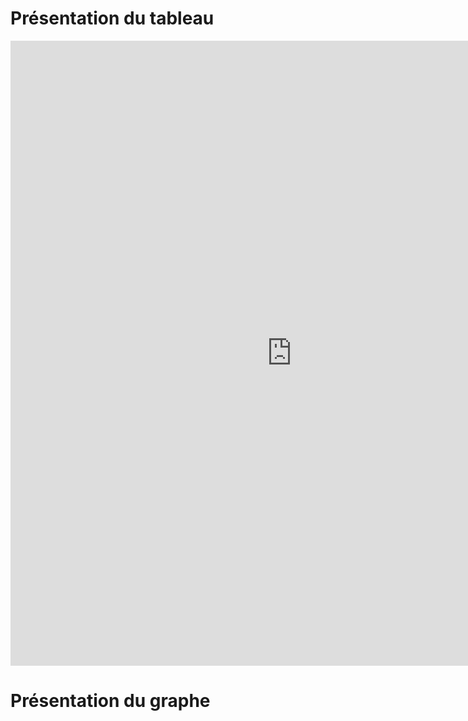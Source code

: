 <h1>Présentation du tableau</h1>
<iframe src="https://data.opendatasoft.com/explore/embed/dataset/covid-19-france-vaccinations-age-sexe-dep@public/table/?disjunctive.variable_label&sort=date&static=false&datasetcard=false" width="900" height="1000" frameborder="0"></iframe>



<h1>Présentation du graphe</h1>

<ods-dataset-context context="vaccinationscovidcentrevaldeloire" vaccinationscovidcentrevaldeloire-dataset="vaccinations_covid@centrevaldeloire" vaccinationscovidcentrevaldeloire-parameters="{'sort':'-date'}">
    <ods-map no-refit="true" scroll-wheel-zoom="false" display-control="true" search-box="true" toolbar-fullscreen="true" toolbar-geolocation="true" basemap="jawg.streets" location="6,47.08509,2.31812">
        <ods-map-layer-group>
            <ods-map-layer context="vaccinationscovidcentrevaldeloire" color="#C32D1C" picto="ods-circle" show-marker="true" display="clusters" function="COUNT" expression="pop_2018" shape-opacity="0.5" point-opacity="1" border-color="#FFFFFF" border-opacity="1" border-size="1" border-pattern="solid" caption="true" caption-picto-color="#E5E5E5" title="Vaccinations contre la COVID-19" description="Vaccination contre la COVID-19" size-min="3" size-max="5" size-function="linear"></ods-map-layer>
        </ods-map-layer-group>
    </ods-map>

</ods-dataset-context>
